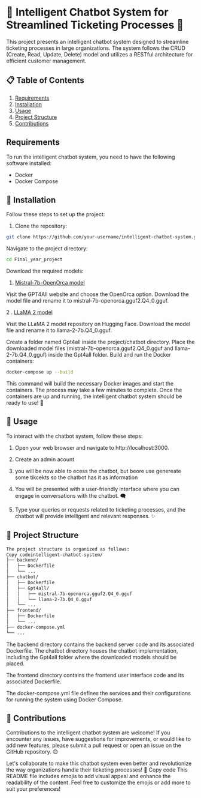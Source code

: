 # 🤖 Intelligent Chatbot System for Streamlined Ticketing Processes 🎫

This project presents an intelligent chatbot system designed to streamline ticketing processes in large organizations. The system follows the CRUD (Create, Read, Update, Delete) model and utilizes a RESTful architecture for efficient customer management.

## 📋 Table of Contents
1. [Requirements](#requirements)
2. [Installation](#installation)
3. [Usage](#usage)
4. [Project Structure](#project-structure)
5. [Contributions](#contributions)

## Requirements <a name="requirements"></a>
To run the intelligent chatbot system, you need to have the following software installed:
- Docker
- Docker Compose

## 🚀 Installation <a name="installation"></a>
Follow these steps to set up the project:

1. Clone the repository:
  ```bash Copy code
  git clone https://github.com/your-username/intelligent-chatbot-system.git
  ```

Navigate to the project directory:
```bash Copy code
cd Final_year_project
```

Download the required models:

1. [Mistral-7b-OpenOrca model](https://gpt4all.io/index.html)


Visit the GPT4All website and choose the OpenOrca option.
Download the model file and rename it to mistral-7b-openorca.gguf2.Q4_0.gguf.


2 . [LLaMA 2 model](https://huggingface.co/TheBloke/Llama-2-7B-Chat-GGUF/tree/mainhttps://huggingface.co/TheBloke/Llama-2-7B-Chat-GGUF/tree/main)


Visit the LLaMA 2 model repository on Hugging Face.
Download the model file and rename it to llama-2-7b.Q4_0.gguf.




Create a folder named Gpt4all inside the project/chatbot directory.
Place the downloaded model files (mistral-7b-openorca.gguf2.Q4_0.gguf and llama-2-7b.Q4_0.gguf) inside the Gpt4all folder.
Build and run the Docker containers:
```bash Copy code
docker-compose up --build
```
This command will build the necessary Docker images and start the containers.
The process may take a few minutes to complete.
Once the containers are up and running, the intelligent chatbot system should be ready to use! 🎉

## 💬 Usage <a name="usage"></a>

To interact with the chatbot system, follow these steps:

1.  Open your web browser and navigate to http://localhost:3000.

2. Create an admin acount

3. you will be now able to ecess the chatbot, but beore use genereate some tikcekts so the chatbot has it as information


4. You will be presented with a user-friendly interface where you can engage in conversations with the chatbot. 🗨️

5. Type your queries or requests related to ticketing processes, and the chatbot will provide intelligent and relevant responses. ✨


## 📂 Project Structure <a name="project-structure"></a>
```bash
The project structure is organized as follows:
Copy codeintelligent-chatbot-system/
├── backend/
│   ├── Dockerfile
│   └── ...
├── chatbot/
│   ├── Dockerfile
│   ├── Gpt4all/
│   │   ├── mistral-7b-openorca.gguf2.Q4_0.gguf
│   │   └── llama-2-7b.Q4_0.gguf
│   └── ...
├── frontend/
│   ├── Dockerfile
│   └── ...
├── docker-compose.yml
└── ...
```
The backend directory contains the backend server code and its associated Dockerfile.
The chatbot directory houses the chatbot implementation, including the Gpt4all folder where the downloaded models should be placed.

The frontend directory contains the frontend user interface code and its associated Dockerfile.

The docker-compose.yml file defines the services and their configurations for running the system using Docker Compose.

## 🤝 Contributions <a name="contributions"></a>

Contributions to the intelligent chatbot system are welcome!
If you encounter any issues, have suggestions for improvements, or would like to add new features, please submit a pull request or open an issue on the GitHub repository. 😊

Let's collaborate to make this chatbot system even better and revolutionize the way organizations handle their ticketing processes! 🌟
Copy code
This README file includes emojis to add visual appeal and enhance the readability of the content. Feel free to customize the emojis or add more to suit your preferences!